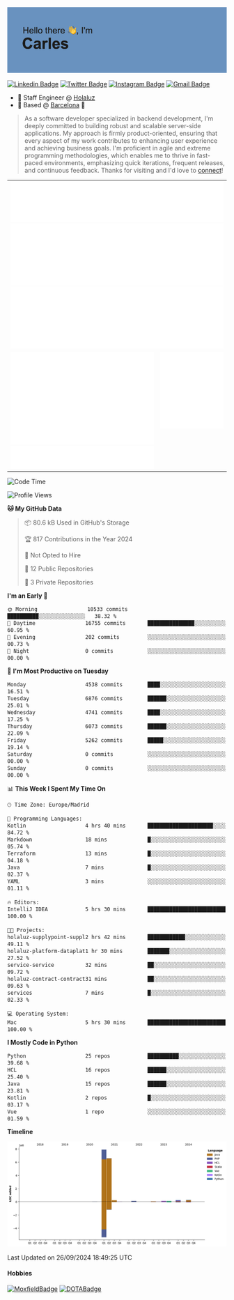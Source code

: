 <img src="header.png" alt="header">

[![Linkedin Badge](https://img.shields.io/badge/-cdespona-blue?style=flat&logo=Linkedin&logoColor=white&link=https://www.linkedin.com/in/carles-david-espona-casas-56219b11/)](https://www.linkedin.com/in/carles-david-espona-casas-56219b11/)
[![Twitter Badge](https://img.shields.io/badge/-@__cdespona-1ca0f1?style=flat&labelColor=1ca0f1&logo=twitter&logoColor=white&link=https://twitter.com/CDEspona)](https://twitter.com/CDEspona)
[![Instagram Badge](https://img.shields.io/badge/-@__cdespona-purple?style=flat&logo=instagram&logoColor=white&link=https://www.instagram.com/cdespona/)](https://www.instagram.com/cdespona/)
[![Gmail Badge](https://img.shields.io/badge/-cdespona-c14438?style=flat&logo=Gmail&logoColor=white&link=mailto:cdespona@gmail.com)](mailto:cdespona@gmail.com)

* 🔭 Staff Engineer @ [Holaluz](https://holaluz.com)
* 🏡 Based @ [Barcelona](https://www.google.es/maps/place/Barcelona) 💜

> As a software developer specialized in backend development, I'm deeply committed to building robust and scalable server-side applications. My approach is firmly product-oriented, ensuring that every aspect of my work contributes to enhancing user experience and achieving business goals. I'm proficient in agile and extreme programming methodologies, which enables me to thrive in fast-paced environments, emphasizing quick iterations, frequent releases, and continuous feedback. Thanks for visiting and I'd love to [connect](https://www.linkedin.com/in/carles-david-espona-casas-56219b11/)!

<table style="border-collapse: collapse; border: none;"> 
  <tbody>
  <tr style="border: none;">
    <td colspan="2" style="border: none; vertical-align: top;">
      <img src="summary.svg" alt="summary">
      <img src="activity-community.svg" alt="act-comm">
      <img src="repositories.svg" alt="repo">
    </td>
  </tr>
  <tr>
    <td style="border: none; vertical-align: top;">
      <img src="metrics.plugin.isocalendar.fullyear.svg" alt="calendar">
      <img src="topics.svg" alt="topics">
    </td>
    <td style="border: none; vertical-align: top;">
      <img src="achievements.svg" alt="achievements">
    </td>
  </tr>
  </tbody>
</table>

<!--START_SECTION:waka-->
![Code Time](http://img.shields.io/badge/Code%20Time-149%20hrs%202%20mins-blue)

![Profile Views](http://img.shields.io/badge/Profile%20Views-0-blue)

**🐱 My GitHub Data** 

> 📦 80.6 kB Used in GitHub's Storage 
 > 
> 🏆 817 Contributions in the Year 2024
 > 
> 🚫 Not Opted to Hire
 > 
> 📜 12 Public Repositories 
 > 
> 🔑 3 Private Repositories 
 > 
**I'm an Early 🐤** 

```text
🌞 Morning                10533 commits       ██████████░░░░░░░░░░░░░░░   38.32 % 
🌆 Daytime                16755 commits       ███████████████░░░░░░░░░░   60.95 % 
🌃 Evening                202 commits         ░░░░░░░░░░░░░░░░░░░░░░░░░   00.73 % 
🌙 Night                  0 commits           ░░░░░░░░░░░░░░░░░░░░░░░░░   00.00 % 
```
📅 **I'm Most Productive on Tuesday** 

```text
Monday                   4538 commits        ████░░░░░░░░░░░░░░░░░░░░░   16.51 % 
Tuesday                  6876 commits        ██████░░░░░░░░░░░░░░░░░░░   25.01 % 
Wednesday                4741 commits        ████░░░░░░░░░░░░░░░░░░░░░   17.25 % 
Thursday                 6073 commits        ██████░░░░░░░░░░░░░░░░░░░   22.09 % 
Friday                   5262 commits        █████░░░░░░░░░░░░░░░░░░░░   19.14 % 
Saturday                 0 commits           ░░░░░░░░░░░░░░░░░░░░░░░░░   00.00 % 
Sunday                   0 commits           ░░░░░░░░░░░░░░░░░░░░░░░░░   00.00 % 
```


📊 **This Week I Spent My Time On** 

```text
🕑︎ Time Zone: Europe/Madrid

💬 Programming Languages: 
Kotlin                   4 hrs 40 mins       █████████████████████░░░░   84.72 % 
Markdown                 18 mins             █░░░░░░░░░░░░░░░░░░░░░░░░   05.74 % 
Terraform                13 mins             █░░░░░░░░░░░░░░░░░░░░░░░░   04.18 % 
Java                     7 mins              █░░░░░░░░░░░░░░░░░░░░░░░░   02.37 % 
YAML                     3 mins              ░░░░░░░░░░░░░░░░░░░░░░░░░   01.11 % 

🔥 Editors: 
IntelliJ IDEA            5 hrs 30 mins       █████████████████████████   100.00 % 

🐱‍💻 Projects: 
holaluz-supplypoint-suppl2 hrs 42 mins       ████████████░░░░░░░░░░░░░   49.11 % 
holaluz-platform-dataplat1 hr 30 mins        ███████░░░░░░░░░░░░░░░░░░   27.52 % 
service-service          32 mins             ██░░░░░░░░░░░░░░░░░░░░░░░   09.72 % 
holaluz-contract-contract31 mins             ██░░░░░░░░░░░░░░░░░░░░░░░   09.63 % 
services                 7 mins              █░░░░░░░░░░░░░░░░░░░░░░░░   02.33 % 

💻 Operating System: 
Mac                      5 hrs 30 mins       █████████████████████████   100.00 % 
```

**I Mostly Code in Python** 

```text
Python                   25 repos            ██████████░░░░░░░░░░░░░░░   39.68 % 
HCL                      16 repos            ██████░░░░░░░░░░░░░░░░░░░   25.40 % 
Java                     15 repos            ██████░░░░░░░░░░░░░░░░░░░   23.81 % 
Kotlin                   2 repos             █░░░░░░░░░░░░░░░░░░░░░░░░   03.17 % 
Vue                      1 repo              ░░░░░░░░░░░░░░░░░░░░░░░░░   01.59 % 
```



**Timeline**

![Lines of Code chart](https://raw.githubusercontent.com/cdespona/cdespona/main/assets/bar_graph.png)


 Last Updated on 26/09/2024 18:49:25 UTC
<!--END_SECTION:waka-->

#### Hobbies
[![MoxfieldBadge](https://img.shields.io/badge/MTG%20Commander-Cdespona-8A2BE2)](https://www.moxfield.com/users/Cdespona)
[![DOTABadge](https://img.shields.io/badge/DOTA2-GRV-red)](https://es.dotabuff.com/players/63807915)
